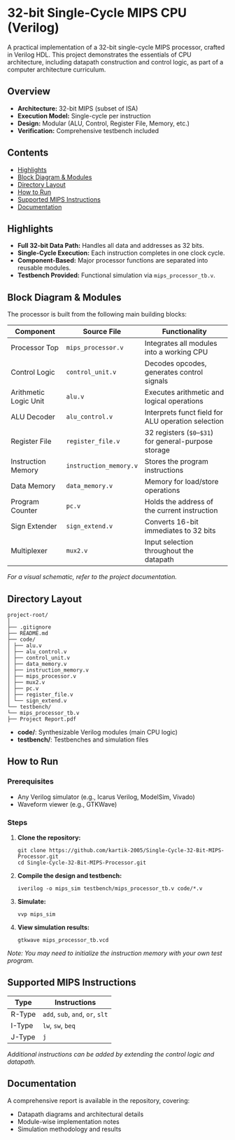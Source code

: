 # 32-bit Single-Cycle MIPS CPU (Verilog)

A practical implementation of a 32-bit single-cycle MIPS processor, crafted in Verilog HDL. This project demonstrates the essentials of CPU architecture, including datapath construction and control logic, as part of a computer architecture curriculum.

## Overview

- **Architecture:** 32-bit MIPS (subset of ISA)
- **Execution Model:** Single-cycle per instruction
- **Design:** Modular (ALU, Control, Register File, Memory, etc.)
- **Verification:** Comprehensive testbench included

## Contents

- [Highlights](#highlights)
- [Block Diagram & Modules](#block-diagram--modules)
- [Directory Layout](#directory-layout)
- [How to Run](#how-to-run)
- [Supported MIPS Instructions](#supported-mips-instructions)
- [Documentation](#documentation)

## Highlights

- **Full 32-bit Data Path:** Handles all data and addresses as 32 bits.
- **Single-Cycle Execution:** Each instruction completes in one clock cycle.
- **Component-Based:** Major processor functions are separated into reusable modules.
- **Testbench Provided:** Functional simulation via `mips_processor_tb.v`.

## Block Diagram & Modules

The processor is built from the following main building blocks:

| Component             | Source File              | Functionality                                           |
|-----------------------|--------------------------|--------------------------------------------------------|
| Processor Top         | `mips_processor.v`       | Integrates all modules into a working CPU              |
| Control Logic         | `control_unit.v`         | Decodes opcodes, generates control signals             |
| Arithmetic Logic Unit | `alu.v`                  | Executes arithmetic and logical operations             |
| ALU Decoder           | `alu_control.v`          | Interprets funct field for ALU operation selection     |
| Register File         | `register_file.v`        | 32 registers (`$0`–`$31`) for general-purpose storage  |
| Instruction Memory    | `instruction_memory.v`   | Stores the program instructions                        |
| Data Memory           | `data_memory.v`          | Memory for load/store operations                       |
| Program Counter       | `pc.v`                   | Holds the address of the current instruction           |
| Sign Extender         | `sign_extend.v`          | Converts 16-bit immediates to 32 bits                  |
| Multiplexer           | `mux2.v`                 | Input selection throughout the datapath                |

*For a visual schematic, refer to the project documentation.*

## Directory Layout

```
project-root/
│
├── .gitignore
├── README.md
├── code/
│ ├── alu.v
│ ├── alu_control.v
│ ├── control_unit.v
│ ├── data_memory.v
│ ├── instruction_memory.v
│ ├── mips_processor.v
│ ├── mux2.v
│ ├── pc.v
│ ├── register_file.v
│ └── sign_extend.v
└── testbench/
└── mips_processor_tb.v
├── Project Report.pdf
```
- **code/**: Synthesizable Verilog modules (main CPU logic)
- **testbench/**: Testbenches and simulation files

## How to Run

### Prerequisites

- Any Verilog simulator (e.g., Icarus Verilog, ModelSim, Vivado)
- Waveform viewer (e.g., GTKWave)

### Steps

1. **Clone the repository:**
    ```
    git clone https://github.com/kartik-2005/Single-Cycle-32-Bit-MIPS-Processor.git
    cd Single-Cycle-32-Bit-MIPS-Processor.git
    ```

2. **Compile the design and testbench:**
    ```
    iverilog -o mips_sim testbench/mips_processor_tb.v code/*.v
    ```

3. **Simulate:**
    ```
    vvp mips_sim
    ```

4. **View simulation results:**
    ```
    gtkwave mips_processor_tb.vcd
    ```

*Note: You may need to initialize the instruction memory with your own test program.*

## Supported MIPS Instructions

| Type   | Instructions                        |
|--------|-------------------------------------|
| R-Type | `add`, `sub`, `and`, `or`, `slt`   |
| I-Type | `lw`, `sw`, `beq`                  |
| J-Type | `j`                                 |

*Additional instructions can be added by extending the control logic and datapath.*

## Documentation

A comprehensive report is available in the repository, covering:

- Datapath diagrams and architectural details
- Module-wise implementation notes
- Simulation methodology and results



